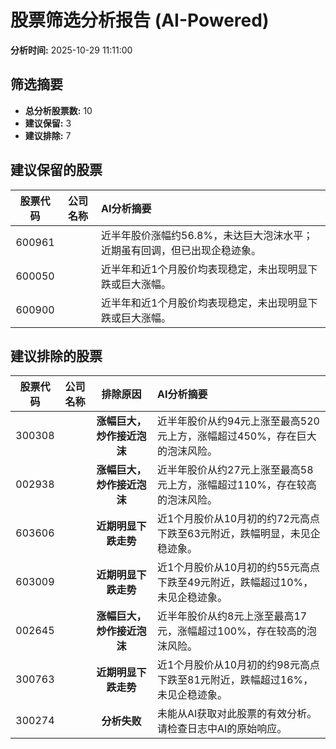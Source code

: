 # 股票筛选分析报告 (AI-Powered)

**分析时间:** 2025-10-29 11:11:00

## 筛选摘要

- **总分析股票数:** 10
- **建议保留:** 3
- **建议排除:** 7

## 建议保留的股票

| 股票代码 | 公司名称 | AI分析摘要 |
|:---:|:---:|:---|
| 600961 |  | 近半年股价涨幅约56.8%，未达巨大泡沫水平；近期虽有回调，但已出现企稳迹象。 |
| 600050 |  | 近半年和近1个月股价均表现稳定，未出现明显下跌或巨大涨幅。 |
| 600900 |  | 近半年和近1个月股价均表现稳定，未出现明显下跌或巨大涨幅。 |

## 建议排除的股票

| 股票代码 | 公司名称 | 排除原因 | AI分析摘要 |
|:---:|:---:|:---:|:---|
| 300308 |  | **涨幅巨大，炒作接近泡沫** | 近半年股价从约94元上涨至最高520元上方，涨幅超过450%，存在巨大的泡沫风险。 |
| 002938 |  | **涨幅巨大，炒作接近泡沫** | 近半年股价从约27元上涨至最高58元上方，涨幅超过110%，存在较高的泡沫风险。 |
| 603606 |  | **近期明显下跌走势** | 近1个月股价从10月初的约72元高点下跌至63元附近，跌幅明显，未见企稳迹象。 |
| 603009 |  | **近期明显下跌走势** | 近1个月股价从10月初的约55元高点下跌至49元附近，跌幅超过10%，未见企稳迹象。 |
| 002645 |  | **涨幅巨大，炒作接近泡沫** | 近半年股价从约8元上涨至最高17元，涨幅超过100%，存在较高的泡沫风险。 |
| 300763 |  | **近期明显下跌走势** | 近1个月股价从10月初的约98元高点下跌至81元附近，跌幅超过16%，未见企稳迹象。 |
| 300274 |  | **分析失败** | 未能从AI获取对此股票的有效分析。请检查日志中AI的原始响应。 |

